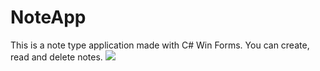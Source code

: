 # NoteApp
This is a note type application made with C# Win Forms. You can create, read and delete notes.
<img src="https://cdn.discordapp.com/attachments/323104790655795201/1053657149240246392/image.png">
